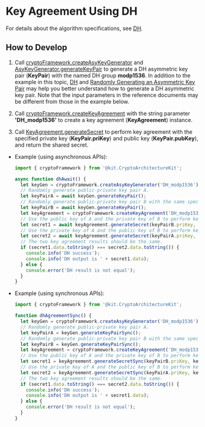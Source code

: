 # Key Agreement Using DH


For details about the algorithm specifications, see [DH](crypto-key-agreement-overview.md#dh).


## How to Develop

1. Call [cryptoFramework.createAsyKeyGenerator](../../reference/apis-crypto-architecture-kit/js-apis-cryptoFramework.md#cryptoframeworkcreateasykeygenerator) and [AsyKeyGenerator.generateKeyPair](../../reference/apis-crypto-architecture-kit/js-apis-cryptoFramework.md#generatekeypair-1) to generate a DH asymmetric key pair (**KeyPair**) with the named DH group **modp1536**.
   In addition to the example in this topic, [DH](crypto-asym-key-generation-conversion-spec.md#dh) and [Randomly Generating an Asymmetric Key Pair](crypto-generate-asym-key-pair-randomly.md) may help you better understand how to generate a DH asymmetric key pair. Note that the input parameters in the reference documents may be different from those in the example below.

2. Call [cryptoFramework.createKeyAgreement](../../reference/apis-crypto-architecture-kit/js-apis-cryptoFramework.md#cryptoframeworkcreatekeyagreement) with the string parameter **'DH_modp1536'** to create a key agreement (**KeyAgreement**) instance.

3. Call [KeyAgreement.generateSecret](../../reference/apis-crypto-architecture-kit/js-apis-cryptoFramework.md#generatesecret-1) to perform key agreement with the specified private key (**KeyPair.priKey**) and public key (**KeyPair.pubKey**), and return the shared secret.

- Example (using asynchronous APIs):

  ```ts
  import { cryptoFramework } from '@kit.CryptoArchitectureKit';

  async function dhAwait() {
    let keyGen = cryptoFramework.createAsyKeyGenerator('DH_modp1536');
    // Randomly generate public-private key pair A.
    let keyPairA = await keyGen.generateKeyPair();
    // Randomly generate public-private key pair B with the same specifications.
    let keyPairB = await keyGen.generateKeyPair();
    let keyAgreement = cryptoFramework.createKeyAgreement('DH_modp1536');
    // Use the public key of A and the private key of B to perform key agreement.
    let secret1 = await keyAgreement.generateSecret(keyPairB.priKey, keyPairA.pubKey);
    // Use the private key of A and the public key of B to perform key agreement.
    let secret2 = await keyAgreement.generateSecret(keyPairA.priKey, keyPairB.pubKey);
    // The two key agreement results should be the same.
    if (secret1.data.toString() === secret2.data.toString()) {
      console.info('DH success');
      console.info('DH output is ' + secret1.data);
    } else {
      console.error('DH result is not equal');
    }
  }
  ```

- Example (using synchronous APIs):

  ```ts
  import { cryptoFramework } from '@kit.CryptoArchitectureKit';

  function dhAgreementSync() {
    let keyGen = cryptoFramework.createAsyKeyGenerator('DH_modp1536');
    // Randomly generate public-private key pair A.
    let keyPairA = keyGen.generateKeyPairSync();
    // Randomly generate public-private key pair B with the same specifications.
    let keyPairB = keyGen.generateKeyPairSync();
    let keyAgreement = cryptoFramework.createKeyAgreement('DH_modp1536');
    // Use the public key of A and the private key of B to perform key agreement.
    let secret1 = keyAgreement.generateSecretSync(keyPairB.priKey, keyPairA.pubKey);
    // Use the private key of A and the public key of B to perform key agreement.
    let secret2 = keyAgreement.generateSecretSync(keyPairA.priKey, keyPairB.pubKey);
    // The two key agreement results should be the same.
    if (secret1.data.toString() === secret2.data.toString()) {
      console.info('DH success');
      console.info('DH output is ' + secret1.data);
    } else {
      console.error('DH result is not equal');
    }
  }
  ```
